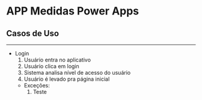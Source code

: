 # APP Medidas Power Apps

## Casos de Uso
---
+ Login
  1. Usuário entra no aplicativo
  2. Usuário clica em login
  3. Sistema analisa nível de acesso do usuário
  4. Usuário é levado pra página inicial
  - Exceções:
    1. Teste 